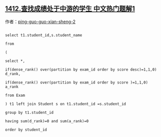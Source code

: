 ## [1412.查找成绩处于中游的学生 中文热门题解1](https://leetcode.cn/problems/find-the-quiet-students-in-all-exams/solutions/100000/chao-ji-jian-dan-kai-chuang-han-shu-ba-cheng-ji-zh)

作者：[ping-guo-guo-xian-sheng-2](https://leetcode.cn/u/ping-guo-guo-xian-sheng-2)
```
select t1.student_id,s.student_name
from
(
select *,
if(dense_rank() over(partition by exam_id order by score desc)=1,1,0) d_rank,
if(dense_rank() over(partition by exam_id order by score )=1,1,0) a_rank
from Exam
) t1 left join Student s on t1.student_id =s.student_id
group by t1.student_id
having sum(d_rank)=0 and sum(a_rank)=0
order by student_id
```
